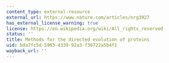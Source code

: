```yaml
---
content_type: external-resource
external_url: https://www.nature.com/articles/nrg3927
has_external_license_warning: true
license: https://en.wikipedia.org/wiki/All_rights_reserved
status: ''
title: Methods for the directed evolution of proteins
uid: bda7fc5d-5963-4339-92a3-f36722a5b4f1
wayback_url: ''
---
```

